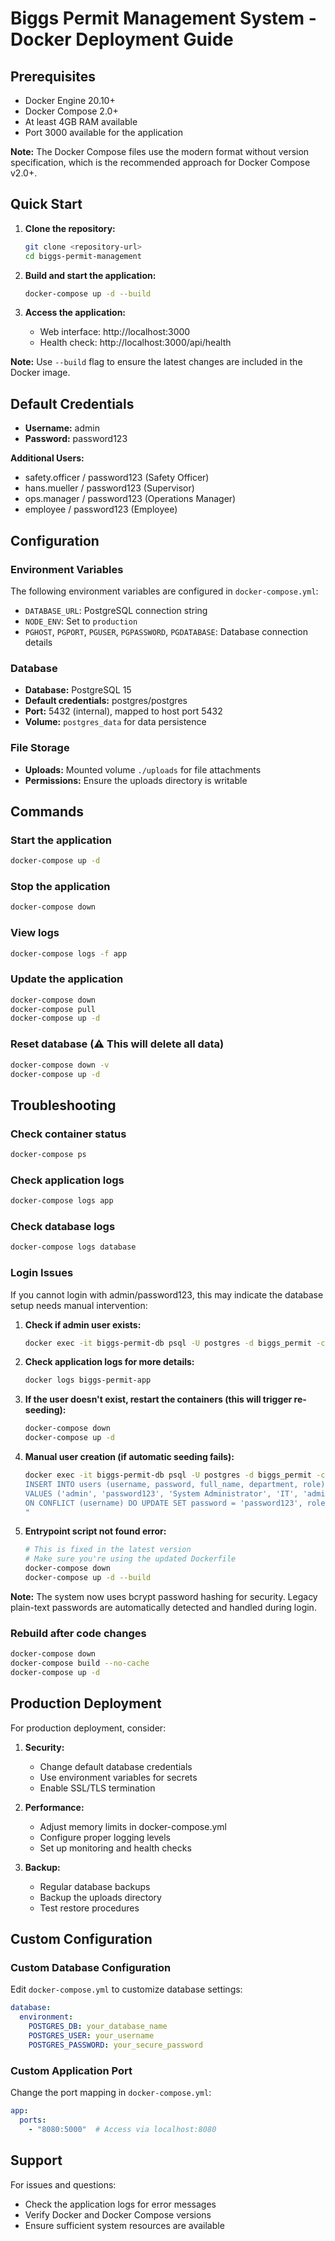 # Biggs Permit Management System - Docker Deployment Guide

## Prerequisites

- Docker Engine 20.10+
- Docker Compose 2.0+
- At least 4GB RAM available
- Port 3000 available for the application

**Note:** The Docker Compose files use the modern format without version specification, which is the recommended approach for Docker Compose v2.0+.

## Quick Start

1. **Clone the repository:**
   ```bash
   git clone <repository-url>
   cd biggs-permit-management
   ```

2. **Build and start the application:**
   ```bash
   docker-compose up -d --build
   ```

3. **Access the application:**
   - Web interface: http://localhost:3000
   - Health check: http://localhost:3000/api/health

**Note:** Use `--build` flag to ensure the latest changes are included in the Docker image.

## Default Credentials

- **Username:** admin
- **Password:** password123

**Additional Users:**
- safety.officer / password123 (Safety Officer)
- hans.mueller / password123 (Supervisor)
- ops.manager / password123 (Operations Manager)
- employee / password123 (Employee)

## Configuration

### Environment Variables

The following environment variables are configured in `docker-compose.yml`:

- `DATABASE_URL`: PostgreSQL connection string
- `NODE_ENV`: Set to `production`
- `PGHOST`, `PGPORT`, `PGUSER`, `PGPASSWORD`, `PGDATABASE`: Database connection details

### Database

- **Database:** PostgreSQL 15
- **Default credentials:** postgres/postgres
- **Port:** 5432 (internal), mapped to host port 5432
- **Volume:** `postgres_data` for data persistence

### File Storage

- **Uploads:** Mounted volume `./uploads` for file attachments
- **Permissions:** Ensure the uploads directory is writable

## Commands

### Start the application
```bash
docker-compose up -d
```

### Stop the application
```bash
docker-compose down
```

### View logs
```bash
docker-compose logs -f app
```

### Update the application
```bash
docker-compose down
docker-compose pull
docker-compose up -d
```

### Reset database (⚠️ This will delete all data)
```bash
docker-compose down -v
docker-compose up -d
```

## Troubleshooting

### Check container status
```bash
docker-compose ps
```

### Check application logs
```bash
docker-compose logs app
```

### Check database logs
```bash
docker-compose logs database
```

### Login Issues

If you cannot login with admin/password123, this may indicate the database setup needs manual intervention:

1. **Check if admin user exists:**
   ```bash
   docker exec -it biggs-permit-db psql -U postgres -d biggs_permit -c "SELECT username, full_name, role FROM users WHERE username = 'admin';"
   ```

2. **Check application logs for more details:**
   ```bash
   docker logs biggs-permit-app
   ```

3. **If the user doesn't exist, restart the containers (this will trigger re-seeding):**
   ```bash
   docker-compose down
   docker-compose up -d
   ```

4. **Manual user creation (if automatic seeding fails):**
   ```bash
   docker exec -it biggs-permit-db psql -U postgres -d biggs_permit -c "
   INSERT INTO users (username, password, full_name, department, role) 
   VALUES ('admin', 'password123', 'System Administrator', 'IT', 'admin')
   ON CONFLICT (username) DO UPDATE SET password = 'password123', role = 'admin';
   "
   ```

5. **Entrypoint script not found error:**
   ```bash
   # This is fixed in the latest version
   # Make sure you're using the updated Dockerfile
   docker-compose down
   docker-compose up -d --build
   ```

**Note:** The system now uses bcrypt password hashing for security. Legacy plain-text passwords are automatically detected and handled during login.

### Rebuild after code changes
```bash
docker-compose down
docker-compose build --no-cache
docker-compose up -d
```

## Production Deployment

For production deployment, consider:

1. **Security:**
   - Change default database credentials
   - Use environment variables for secrets
   - Enable SSL/TLS termination

2. **Performance:**
   - Adjust memory limits in docker-compose.yml
   - Configure proper logging levels
   - Set up monitoring and health checks

3. **Backup:**
   - Regular database backups
   - Backup the uploads directory
   - Test restore procedures

## Custom Configuration

### Custom Database Configuration

Edit `docker-compose.yml` to customize database settings:

```yaml
database:
  environment:
    POSTGRES_DB: your_database_name
    POSTGRES_USER: your_username
    POSTGRES_PASSWORD: your_secure_password
```

### Custom Application Port

Change the port mapping in `docker-compose.yml`:

```yaml
app:
  ports:
    - "8080:5000"  # Access via localhost:8080
```

## Support

For issues and questions:
- Check the application logs for error messages
- Verify Docker and Docker Compose versions
- Ensure sufficient system resources are available